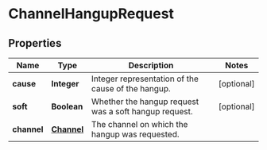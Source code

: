 
# ChannelHangupRequest

## Properties
Name | Type | Description | Notes
------------ | ------------- | ------------- | -------------
**cause** | **Integer** | Integer representation of the cause of the hangup. |  [optional]
**soft** | **Boolean** | Whether the hangup request was a soft hangup request. |  [optional]
**channel** | [**Channel**](Channel.md) | The channel on which the hangup was requested. | 




